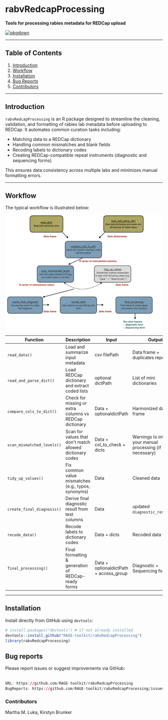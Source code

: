 # rabvRedcapProcessing

**Tools for processing rabies metadata for REDCap upload**

<!-- badges: start -->
[![pkgdown](https://img.shields.io/badge/docs-pkgdown-blue.svg)](https://RAGE-toolkit.github.io/rabvRedcapProcessing/)
<!-- badges: end -->

---

## Table of Contents

1. [Introduction](#introduction)
2. [Workflow](#workflow)
3. [Installation](#installation)
4. [Bug Reports](#bug-reports)
5. [Contributors](#contributors)

---

## Introduction

`rabvRedcapProcessing` is an R package designed to streamline the cleaning, validation, and formatting of rabies lab metadata before uploading to REDCap. It automates common curation tasks including:

- Matching data to a REDCap dictionary
- Handling common mismatches and blank fields
- Recoding labels to dictionary codes
- Creating REDCap-compatible repeat instruments (diagnostic and sequencing forms)

This ensures data consistency across multiple labs and minimizes manual formatting errors.

---

## Workflow

The typical workflow is illustrated below:

![Workflow diagram](inst/figures/workflow.png)

| Function                   | Description                                              | Input            | Output                               |
|----------------------------|----------------------------------------------------------|------------------|--------------------------------------|
| `read_data()`              | Load and summarize input metadata                        | csv filePath     | Data frame + duplicates report       |
| `read_and_parse_dict()`    | Load REDCap dictionary and extract coded lists           | optional dictPath| List of mini dictionaries     |
| `compare_cols_to_dict()`   | Check for missing or extra columns vs REDCap dictionary  | Data + optionaldictPath| Harmonized data frame  |
| `scan_mismatched_levels()` | Scan for values that don't match allowed dictionary codes| Data + col_to_check + dicts | Warnings to inform your manual processing (if necessary) |
| `tidy_up_values()`         | Fix common value mismatches (e.g., typos, synonyms)      | Data             | Cleaned data                   |
| `create_final_diagnosis()` | Derive final diagnostic result from test columns         | Data             | updated `diagnostic_result`(df)|
| `recode_data()`            | Recode labels to dictionary codes                        | Data + dicts     | Recoded data frame             |
| `final_processing()`       | Final formatting & generation of REDCap-ready forms      | Data + optionaldictPath +  access_group | Diagnostic + Sequencing forms  |

---

## Installation

Install directly from GitHub using `devtools`:

```r
# install.packages("devtools") # if not already installed
devtools::install_github("RAGE-toolkit/rabvRedcapProcessing")
library(rabvRedcapProcessing)

```

## Bug reports

Please report issues or suggest improvements via GitHub:


```r

URL: https://github.com/RAGE-toolkit/rabvRedcapProcessing
BugReports: https://github.com/RAGE-toolkit/rabvRedcapProcessing/issues

```


### Contributors

Martha M. Luka, Kirstyn Brunker


